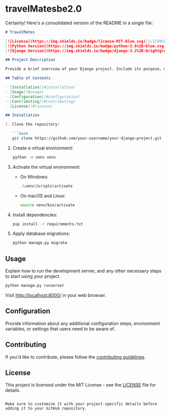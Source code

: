 # travelMatesbe2.0

Certainly! Here's a consolidated version of the README in a single file:

```markdown
# TravelMates 

[![License](https://img.shields.io/badge/license-MIT-blue.svg)](LICENSE)
[![Python Version](https://img.shields.io/badge/python-3.8%2B-blue.svg)](https://www.python.org/downloads/release/python-380/)
[![Django Version](https://img.shields.io/badge/django-3.2%2B-brightgreen.svg)](https://docs.djangoproject.com/en/stable/releases/3.2/)

## Project Description

Provide a brief overview of your Django project. Include its purpose, main features, and any other relevant information.

## Table of Contents

- [Installation](#installation)
- [Usage](#usage)
- [Configuration](#configuration)
- [Contributing](#contributing)
- [License](#license)

## Installation

1. Clone the repository:

   ```bash
   git clone https://github.com/your-username/your-django-project.git
   ```

2. Create a virtual environment:

   ```bash
   python -m venv venv
   ```

3. Activate the virtual environment:

   - On Windows:

     ```bash
     .\venv\Scripts\activate
     ```

   - On macOS and Linux:

     ```bash
     source venv/bin/activate
     ```

4. Install dependencies:

   ```bash
   pip install -r requirements.txt
   ```

5. Apply database migrations:

   ```bash
   python manage.py migrate
   ```

## Usage

Explain how to run the development server, and any other necessary steps to start using your project.

```bash
python manage.py runserver
```

Visit [http://localhost:8000/](http://localhost:8000/) in your web browser.

## Configuration

Provide information about any additional configuration steps, environment variables, or settings that users need to be aware of.

## Contributing

If you'd like to contribute, please follow the [contributing guidelines](CONTRIBUTING.md).

## License

This project is licensed under the MIT License - see the [LICENSE](LICENSE) file for details.
```

Make sure to customize it with your project-specific details before adding it to your GitHub repository.
